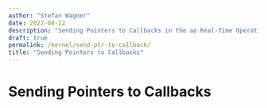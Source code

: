 ```yaml
---
author: "Stefan Wagner"
date: 2022-08-12
description: "Sending Pointers to Callbacks in the ao Real-Time Operating System (RTOS)."
draft: true
permalink: /kernel/send-ptr-to-callback/
title: "Sending Pointers to Callbacks"
---
```


# Sending Pointers to Callbacks
